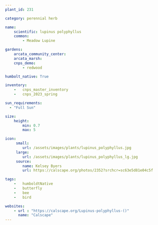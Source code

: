 ```yaml
---
plant_id: 231 

category: perennial herb

name: 
    scientific: lupinus polyphyllus 
    common: 
        - Meadow Lupine 

gardens:
    arcata_community_center:
    arcata_marsh:
    cnps_demo: 
        - redwood

humbolt_native: True

inventory: 
    -   cnps_master_inventory
    -   cnps_2023_spring

sun_requirements:
  - "Full Sun"

size:
    height: 
        min: 0.7 
        max: 5

icon: 
     small: 
        url: /assets/images/plants/lupinus_polyphyllus.jpg
     large: 
        url: /assets/images/plants/lupinus_polyphyllus_lg.jpg
     source: 
        name: Kelsey Byers 
        url: https://calscape.org/photos/2352?srchcr=sc63e5d81e04c5f

tags: 
    -   humboldtNative
    -   butterfly 
    -   bee
    -   bird

websites:
    - url : "https://calscape.org/Lupinus-polyphyllus-()"
      name: "Calscape"
---
```

